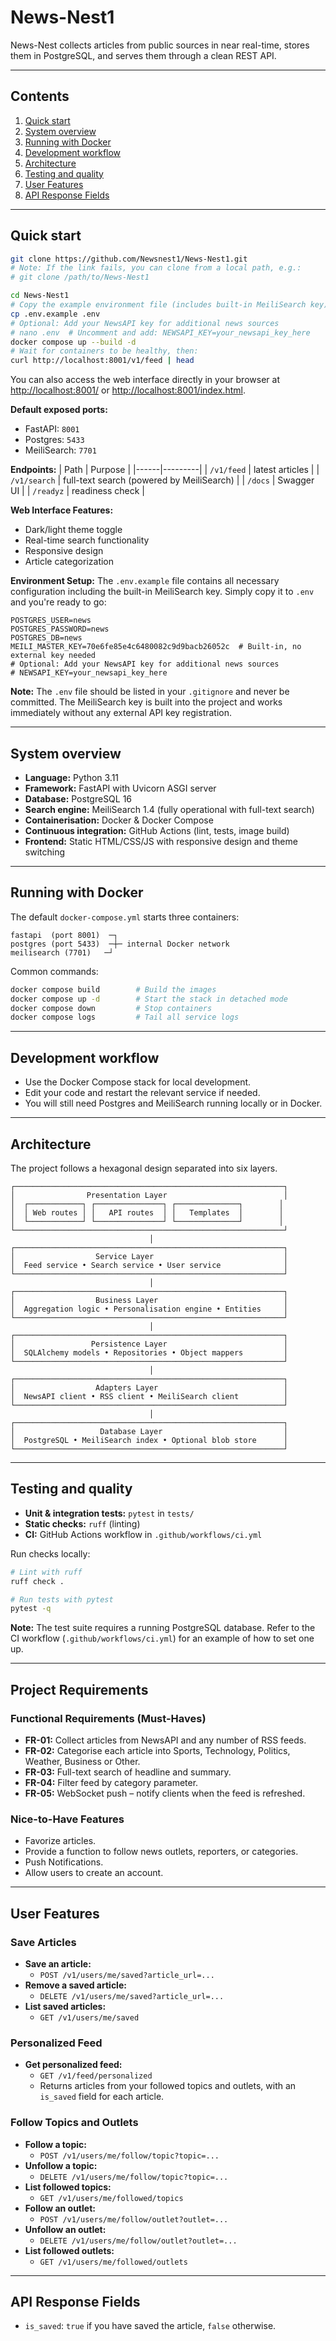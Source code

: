 # News-Nest1

News-Nest collects articles from public sources in near real-time, stores them in PostgreSQL, and serves them through a clean REST API.  



---

## Contents

1. [Quick start](#quick-start)
2. [System overview](#system-overview)
3. [Running with Docker](#running-with-docker)
4. [Development workflow](#development-workflow)
5. [Architecture](#architecture)
6. [Testing and quality](#testing-and-quality)
7. [User Features](#user-features)
8. [API Response Fields](#api-response-fields)


---

## Quick start

```bash
git clone https://github.com/Newsnest1/News-Nest1.git
# Note: If the link fails, you can clone from a local path, e.g.:
# git clone /path/to/News-Nest1

cd News-Nest1
# Copy the example environment file (includes built-in MeiliSearch key)
cp .env.example .env
# Optional: Add your NewsAPI key for additional news sources
# nano .env  # Uncomment and add: NEWSAPI_KEY=your_newsapi_key_here
docker compose up --build -d
# Wait for containers to be healthy, then:
curl http://localhost:8001/v1/feed | head
```

You can also access the web interface directly in your browser at [http://localhost:8001/](http://localhost:8001/) or [http://localhost:8001/index.html](http://localhost:8001/index.html).

**Default exposed ports:**
- FastAPI: `8001`
- Postgres: `5433`
- MeiliSearch: `7701`

**Endpoints:**
| Path | Purpose |
|------|---------|
| `/v1/feed` | latest articles |
| `/v1/search` | full-text search (powered by MeiliSearch) |
| `/docs` | Swagger UI |
| `/readyz` | readiness check |

**Web Interface Features:**
- Dark/light theme toggle
- Real-time search functionality
- Responsive design
- Article categorization

**Environment Setup:**
The `.env.example` file contains all necessary configuration including the built-in MeiliSearch key. Simply copy it to `.env` and you're ready to go:

```
POSTGRES_USER=news
POSTGRES_PASSWORD=news
POSTGRES_DB=news
MEILI_MASTER_KEY=70e6fe85e4c6480082c9d9bacb26052c  # Built-in, no external key needed
# Optional: Add your NewsAPI key for additional news sources
# NEWSAPI_KEY=your_newsapi_key_here
```

**Note:** The `.env` file should be listed in your `.gitignore` and never be committed. The MeiliSearch key is built into the project and works immediately without any external API key registration.


---

## System overview

* **Language:** Python 3.11  
* **Framework:** FastAPI with Uvicorn ASGI server  
* **Database:** PostgreSQL 16  
* **Search engine:** MeiliSearch 1.4 (fully operational with full-text search)
* **Containerisation:** Docker & Docker Compose  
* **Continuous integration:** GitHub Actions (lint, tests, image build)
* **Frontend:** Static HTML/CSS/JS with responsive design and theme switching

---

## Running with Docker

The default `docker-compose.yml` starts three containers:

```
fastapi  (port 8001)  ─┐
postgres (port 5433)  ─┼─ internal Docker network
meilisearch (7701)   ─┘
```

Common commands:

```bash
docker compose build        # Build the images
docker compose up -d        # Start the stack in detached mode
docker compose down         # Stop containers
docker compose logs         # Tail all service logs
```

---

## Development workflow

- Use the Docker Compose stack for local development.
- Edit your code and restart the relevant service if needed.
- You will still need Postgres and MeiliSearch running locally or in Docker.

---

## Architecture

The project follows a hexagonal design separated into six layers.

```
┌────────────────────────────────────────────────────────────┐
│                Presentation Layer                          │
│  ┌────────────┐ ┌───────────────┐ ┌──────────────┐        │
│  │ Web routes │ │   API routes  │ │   Templates  │        │
│  └────────────┘ └───────────────┘ └──────────────┘        │
└────────────────────────────────────────────────────────────┘
                               │
┌────────────────────────────────────────────────────────────┐
│                  Service Layer                             │
│  Feed service • Search service • User service              │
└────────────────────────────────────────────────────────────┘
                               │
┌────────────────────────────────────────────────────────────┐
│                  Business Layer                            │
│  Aggregation logic • Personalisation engine • Entities     │
└────────────────────────────────────────────────────────────┘
                               │
┌────────────────────────────────────────────────────────────┐
│                 Persistence Layer                          │
│  SQLAlchemy models • Repositories • Object mappers         │
└────────────────────────────────────────────────────────────┘
                               │
┌────────────────────────────────────────────────────────────┐
│                  Adapters Layer                            │
│  NewsAPI client • RSS client • MeiliSearch client          │
└────────────────────────────────────────────────────────────┘
                               │
┌────────────────────────────────────────────────────────────┐
│                   Database Layer                           │
│  PostgreSQL • MeiliSearch index • Optional blob store      │
└────────────────────────────────────────────────────────────┘
```

---

## Testing and quality

- **Unit & integration tests:** `pytest` in `tests/`
- **Static checks:** `ruff` (linting)
- **CI:** GitHub Actions workflow in `.github/workflows/ci.yml`

Run checks locally:

```bash
# Lint with ruff
ruff check .

# Run tests with pytest
pytest -q
```

**Note:** The test suite requires a running PostgreSQL database. Refer to the CI workflow (`.github/workflows/ci.yml`) for an example of how to set one up.


---

## Project Requirements

### Functional Requirements (Must-Haves)

- **FR-01:** Collect articles from NewsAPI and any number of RSS feeds.
- **FR-02:** Categorise each article into Sports, Technology, Politics, Weather, Business or Other.
- **FR-03:** Full-text search of headline and summary.
- **FR-04:** Filter feed by category parameter.
- **FR-05:** WebSocket push – notify clients when the feed is refreshed.

### Nice-to-Have Features

- Favorize articles.
- Provide a function to follow news outlets, reporters, or categories.
- Push Notifications.
- Allow users to create an account.

---

## User Features

### Save Articles
- **Save an article:**
  - `POST /v1/users/me/saved?article_url=...`
- **Remove a saved article:**
  - `DELETE /v1/users/me/saved?article_url=...`
- **List saved articles:**
  - `GET /v1/users/me/saved`

### Personalized Feed
- **Get personalized feed:**
  - `GET /v1/feed/personalized`
  - Returns articles from your followed topics and outlets, with an `is_saved` field for each article.

### Follow Topics and Outlets
- **Follow a topic:**
  - `POST /v1/users/me/follow/topic?topic=...`
- **Unfollow a topic:**
  - `DELETE /v1/users/me/follow/topic?topic=...`
- **List followed topics:**
  - `GET /v1/users/me/followed/topics`
- **Follow an outlet:**
  - `POST /v1/users/me/follow/outlet?outlet=...`
- **Unfollow an outlet:**
  - `DELETE /v1/users/me/follow/outlet?outlet=...`
- **List followed outlets:**
  - `GET /v1/users/me/followed/outlets`


---

## API Response Fields
- `is_saved`: `true` if you have saved the article, `false` otherwise.
